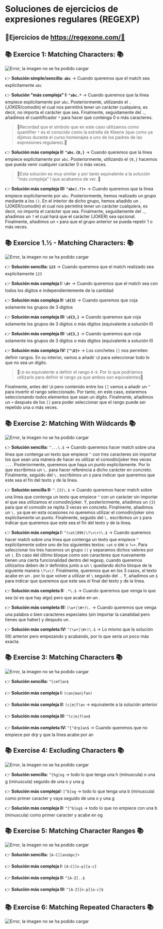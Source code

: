 # Soluciones de ejercicios de expresiones regulares (REGEXP)
## 📖Ejercicios de https://regexone.com/📖 

## 📚 **Exercice 1: Matching Characters:** 📚
![Error, la imagen no se ha podido cargar](https://github.com/DavidBernalGonzalez/SolucionesEjerciciosBootcampJava/blob/main/1.%20Regexp/regexpone/Enunciado1.png?raw=true  "Enunciado ejercicio 1")

👉 **Solución simple/sencilla: ``abc``** → Cuando queremos que el match sea explícitamente ``abc``  

👉 **Solución "más compleja" I: ``^abc.*``**  → Cuando queremos que la línea empiece explícitamente por ``abc``. Posteriormente, utilizando el ``.`` (JOKER/comodín) el cual nos permitirá tener un carácter cualquiera, es decir, no importa el carácter que sea. Finalmente, seguidamente del ``.``, añadimos el cuantificador ``*`` para hacer que contenga 0 o más caracteres. 
> 🚨Recordad que el símbolo que en este caso utilizamos como quantifier ``*`` es el conocido como la estrella de Kleene (que como ya dijimos durante el curso homenajea a uno de los padres de las expresiones regulares).🚨

👉 **Solución más compleja II: ``^abc.{0,}``** → Cuando queremos que la línea empiece explícitamente por ``abc``. Posteriormente, utilizando el ``{0,}`` hacemos que pueda venir cualquier carácter  0 o más veces. 
> 🚨Esta solución es muy similar y por tanto equivalente a la solución "más compleja" I que acabamos de ver. 🚨

👉 **Solución más compleja III: ``^abc(.?)+``** → Cuando queremos que la línea empiece explícitamente por ``abc``. Posteriormente, hemos realizado un grupo mediante a los ``()``. En el interior de dicho grupo, hemos añadido un ``.`` (JOKER/comodín) el cual nos permitirá tener un carácter cualquiera, es decir, no importa el carácter que sea. Finalmente, seguidamente del ``.``, añadimos un ``?`` el cual hará que el carácter (JOKER) sea opcional. Finalmente, añadimos un ``+`` para que el grupo anterior se pueda repetir 1 o más veces.

## 📚 **Exercice 1.½ -  Matching Characters:** 📚
![Error, la imagen no se ha podido cargar](https://github.com/DavidBernalGonzalez/SolucionesEjerciciosBootcampJava/blob/main/1.%20Regexp/regexpone/Enunciado%201.2.png?raw=true  "Enunciado ejercicio 1.½")

👉 **Solución sencilla:	``123``** → Cuando queremos que el match realizado sea explícitamente ``123``  

👉 **Solución más compleja I: ``\d+``**	 → Cuando queremos que el match sea con todos los dígitos e independientemente de la cantidad  
  
👉 **Solución más compleja II: ``\d{3}``** → Cuando queremos que coja solamente los grupos de 3 dígitos  

👉 **Solución más compleja III: ``\d{3,}``** → Cuando queremos que coja solamente los grupos de 3 dígitos o más dígitos (equivalente a solución II)  

👉 **Solución más compleja III: ``\d{3,}``** → Cuando queremos que coja solamente los grupos de 3 dígitos o más dígitos (equivalente a solución II) 

👉 **Solución más compleja IV: ``[^\D]+``** → Los corchetes ``[]`` nos permiten definir rangos. En su interior, vamos a añadir ``\D`` para seleccionar todo lo que no sea un dígito.  
>🚨``\D`` es equivalente a definir el rango ``0-9``. Por lo que podríamos utilizarlo para definir el rango ya que ambos son equivalentes🚨  

Finalmente, antes del ``\D`` pero contenido entre los ``[]`` vamos a añadir un ``^`` para invertir el rango seleccionado. Por tanto, en este caso, estaremos seleccionando todos elementos que sean un dígito. Finalmente, añadimos un ``+`` después de los ``[]`` para poder seleccionar que el rango puede ser repetido una o más veces.

## 📚 **Exercise 2: Matching With Wildcards** 📚

![Error, la imagen no se ha podido cargar](https://github.com/DavidBernalGonzalez/SolucionesEjerciciosBootcampJava/blob/main/1.%20Regexp/regexpone/Enunciado2.png?raw=true "Enunciado 2")  

👉 **Solución sencilla:** ``^...\.$``	→  Cuando queremos hacer match sobre una línea que contenga un texto que empiece ``^`` con tres caracteres sin importar los que sean una manera de hacer es utilizar el comodín/joker tres veces ``...``. Posteriormente, queremos que haya un punto explícitamente. Por lo que escribimos un ``\.`` para hacer referencia a dicho carácter en concreto. Finalmente, seguido del ``\.`` escribimos un ``$`` para indicar que queremos que este sea el fin del texto y de la línea.

👉 **Solución sencilla II:** ``^.{3}\.$``	→ Cuando queremos hacer match sobre una línea que contenga un texto que empiece ``^`` con un carácter sin importar el que sea utilizamos el comodín/joker. Y, posteriormente, añadimos un ``{3}`` para que el comodín se repita 3 veces en concreto. Finalmente, añadimos un ``\.`` ya que en esta ocasiones no queremos utilizar el comodín/joker sino explícitamente un punto. Finalmente, seguido del ``\.`` escribimos un ``$`` para indicar que queremos que este sea el fin del texto y de la línea.

👉 **Solución más compleja I:** ``^(cat|896|\?\=\+)\.$`` → Cuando queremos hacer match sobre una línea que contenga un texto que empiece ``^`` explícitamente sobre uno de los siguientes textos: ``cat`` o ``896`` o ``?=+``. Para seleccionar los tres hacemos un grupo ``()`` y separamos dichos valores por un ``|``. En caso del último bloque como son caracteres que nuevamente tienen una cierta funcionalidad dentro del regexp, cuando queremos utilizarlos deben de ir definidos junto a un ``\`` quedando dicho bloque de la siguiente manera ``\?\=\?``. Finalmente, queremos que en los 3 casos, el texto acabe en un . por lo que volver a utilizar el ``\`` seguido del ``.``. Y, añadimos un ``$`` para indicar que queremos que este sea el final del texto y de la línea.

👉 **Solución más completa II:** ``.*\.$`` → Cuando queremos que venga lo que sea (si es que hay algo) pero que acabe en un .

👉 **Solución más completa III:** ``(\w+|\W+)\.`` → Cuando queremos que venga una palabra o bien caracteres especiales (sin importar la canatidad pero tienes que haber) y después un .	

👉 **Solución más completa IV:** ``^(\w+|\W+)\.$`` → Lo mismo que la solución (III) anterior  pero empezando y acabando, por lo que sería un poco más exacta.

## 📚 **Exercise 3: Matching Characters** 📚

![Error, la imagen no se ha podido cargar](https://github.com/DavidBernalGonzalez/SolucionesEjerciciosBootcampJava/blob/main/1.%20Regexp/regexpone/Enunciado3.png?raw=true "Enunciado 3")

👉 **Solución sencilla:** ``^[cmf]an$``  

👉 **Solución más compleja I:**	``(can|man|fan)``  

👉 **Solución más compleja II:** ``(c|m|f)an`` → equivalente a la solución anterior  

👉 **Solución más compleja III:** ``^(c|m|f)an$``  

👉 **Solución más completa IV:** ``^[^drp]an$`` → Cuando queremos que no empiece por drp y que la línea acabe por an  

## 📚 **Exercise 4: Excluding Characters** 📚
![Error, la imagen no se ha podido cargar](https://github.com/DavidBernalGonzalez/SolucionesEjerciciosBootcampJava/blob/main/1.%20Regexp/regexpone/Enunciado4.png?raw=true "Enunciado 4")

👉 **Solución sencilla:** ``^[hg]og`` → todo lo que tenga una h (minuscula) o una g (minuscula) seguido de una o y una g  

👉 **Solución más complejaI:** ``[^b]og`` → todo lo que tenga una b (minuscula) como primer caracter y vaya seguido de una o y una g  

👉 **Solución más compleja II:** ``^[^b]og$`` → todo lo que no empiece con una b (minuscula) como primer caracter y acabe en og  

## 📚 **Exercise 5: Matching Character Ranges** 📚
![Error, la imagen no se ha podido cargar](https://github.com/DavidBernalGonzalez/SolucionesEjerciciosBootcampJava/blob/main/1.%20Regexp/regexpone/Enunciado5.png?raw=true "Enunciado 5")  

👉 **Solución sencilla:** ``[A-C][anobpc]+``  

👉 **Solución más compleja I:** ``[A-C][n-p][a-c]``  

👉 **Solución más compleja II:** ``^[A-Z]..$``  

👉 **Solución más compleja III:** ``^[A-Z][n-p][a-c]$`` 

## 📚 **Exercise 6: Matching Repeated Characters** 📚
![Error, la imagen no se ha podido cargar](https://github.com/DavidBernalGonzalez/SolucionesEjerciciosBootcampJava/blob/main/1.%20Regexp/regexpone/Enunciado6.png?raw=true "Enunciado 6") 

